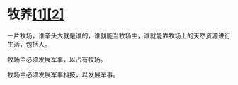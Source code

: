 # 牧养[[1]](./appendices/harvest.md)[[2]](./appendices/feature.md)

一片牧场，谁拳头大就是谁的，谁就能当牧场主，谁就能靠牧场上的天然资源进行生活，包括人。

牧场主必须发展军事，以占有牧场。

牧场主必须发展军事科技，以发展军事。

